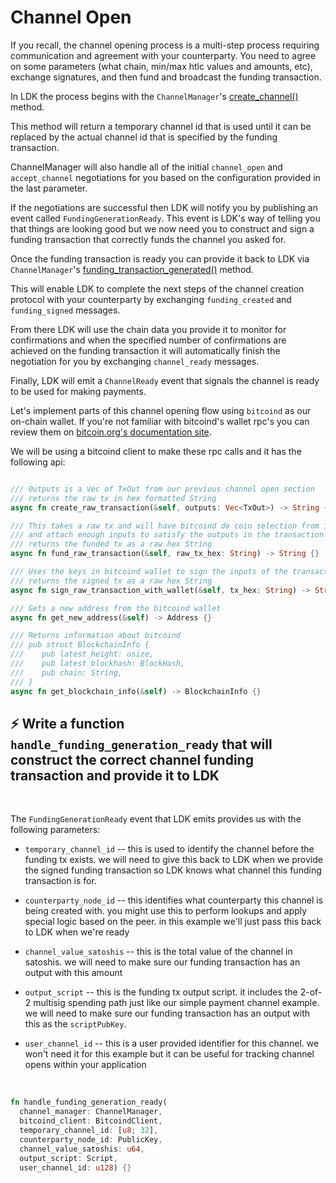 # Channel Open

If you recall, the channel opening process is a multi-step process requiring communication and agreement with your counterparty.  You need to agree on some parameters (what chain, min/max htlc values and amounts, etc), exchange signatures, and then fund and broadcast the funding transaction.

In LDK the process begins with the `ChannelManager`'s [create_channel()](https://docs.rs/lightning/0.0.114/lightning/ln/channelmanager/struct.ChannelManager.html#method.create_channel) method.

This method will return a temporary channel id that is used until it can be replaced by the actual channel id that is specified by the funding transaction.

ChannelManager will also handle all of the initial `channel_open` and `accept_channel` negotiations for you based on the configuration provided in the last parameter.

If the negotiations are successful then LDK will notify you by publishing an event called `FundingGenerationReady`.  This event is LDK's way of telling you that things are looking good but we now need you to construct and sign a funding transaction that correctly funds the channel you asked for.  

Once the funding transaction is ready you can provide it back to LDK via `ChannelManager`'s [funding_transaction_generated()](https://docs.rs/lightning/0.0.114/lightning/ln/channelmanager/struct.ChannelManager.html#method.funding_transaction_generated) method.

This will enable LDK to complete the next steps of the channel creation protocol with your counterparty by exchanging `funding_created` and `funding_signed` messages.

From there LDK will use the chain data you provide it to monitor for confirmations and when the specified number of confirmations are achieved on the funding transaction it will automatically finish the negotiation for you by exchanging `channel_ready` messages.

Finally, LDK will emit a `ChannelReady` event that signals the channel is ready to be used for making payments.

Let's implement parts of this channel opening flow using `bitcoind` as our on-chain wallet.  If you're not familiar with bitcoind's wallet rpc's you can review them on [bitcoin.org's documentation site](https://developer.bitcoin.org/reference/rpc/#wallet-rpcs).

We will be using a bitcoind client to make these rpc calls and it has the following api:

```rust

/// Outputs is a Vec of TxOut from our previous channel open section
/// returns the raw tx in hex formatted String
async fn create_raw_transaction(&self, outputs: Vec<TxOut>) -> String {}

/// This takes a raw tx and will have bitcoind do coin selection from it's wallet
/// and attach enough inputs to satisfy the outputs in the transaction
/// returns the funded tx as a raw hex String
async fn fund_raw_transaction(&self, raw_tx_hex: String) -> String {}

/// Uses the keys in bitcoind wallet to sign the inputs of the transaction so they can be spent
/// returns the signed tx as a raw hex String
async fn sign_raw_transaction_with_wallet(&self, tx_hex: String) -> String {}

/// Gets a new address from the bitcoind wallet
async fn get_new_address(&self) -> Address {}

/// Returns information about bitcoind
/// pub struct BlockchainInfo {
///	   pub latest_height: usize,
///	   pub latest_blockhash: BlockHash,
///	   pub chain: String,
/// }
async fn get_blockchain_info(&self) -> BlockchainInfo {}
```


## ⚡️ Write a function `handle_funding_generation_ready` that will construct the correct channel funding transaction and provide it to LDK

<br/>

The `FundingGenerationReady` event that LDK emits provides us with the following parameters:

- `temporary_channel_id` -- this is used to identify the channel before the funding tx exists. we will need to give this back to LDK when we provide the signed funding transaction so LDK knows what channel this funding transaction is for.

- `counterparty_node_id` -- this identifies what counterparty this channel is being created with. you might use this to perform lookups and apply special logic based on the peer.  in this example we'll just pass this back to LDK when we're ready

- `channel_value_satoshis` -- this is the total value of the channel in satoshis. we will need to make sure our funding transaction has an output with this amount

- `output_script` -- this is the funding tx output script. it includes the 2-of-2 multisig spending path just like our simple payment channel example. we will need to make sure our funding transaction has an output with this as the `scriptPubKey`.

- `user_channel_id` -- this is a user provided identifier for this channel. we won't need it for this example but it can be useful for tracking channel opens within your application

<br/>

```rust
fn handle_funding_generation_ready(
  channel_manager: ChannelManager, 
  bitcoind_client: BitcoindClient, 
  temporary_channel_id: [u8; 32], 
  counterparty_node_id: PublicKey, 
  channel_value_satoshis: u64, 
  output_script: Script, 
  user_channel_id: u128) {}
```
